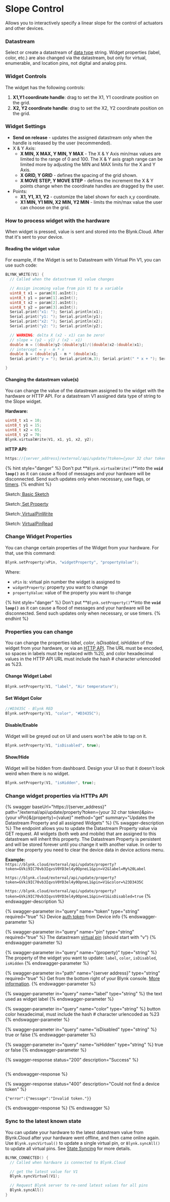 # Slope Control

Allows you to interactively specify a linear slope for the control of actuators and other devices.



### Datastream

Select or create a datastream of [data type](../../blynk.console/templates/datastreams/datastreams-common-settings/data-type.md) string. Widget properties (label, color, etc.) are also changed via the datastream, but only for virtual, enumerable, and location pins, not digital and analog pins.



### Widget Controls

The widget has the following controls:

1. **X1,Y1 coordinate handle**: drag to set the X1, Y1 coordinate position on the grid.&#x20;
2. **X2, Y2 coordinate handle**: drag to set the X2, Y2 coordinate position on the grid.&#x20;

### Widget Settings

* **Send on release** - updates the assigned datastream only when the handle is released by the user (recommended).
* X & Y Axis:
  * **X MIN, X MAX, Y MIN, Y MAX** - The X & Y Axis min/max values are limited to the range of 0 and 100.  The X & Y axis graph range can be limited more by adjusting the MIN and MAX limits for the X and Y Axis.
  * **X GRID, Y GRID** - defines the spacing of the grid shown. &#x20;
  * **X MOVE STEP, Y MOVE STEP** - defines the increment the X & Y points change when the coordinate handles are dragged by the user.
* Points:
  * **X1, Y1, X1, Y2** - customize the label shown for each x,y coordinate.
  * **X1 MIN, Y1 MIN, X2 MIN, Y2 MIN** - limits the min/max value the user can choose on the grid.&#x20;

### How to process widget with the hardware

When widget is pressed, value is sent and stored into the Blynk.Cloud. After that it's sent to your device.

#### Reading the widget value

For example, if the Widget is set to Datastream with Virtual Pin V1, you can use such code:

```cpp
BLYNK_WRITE(V1) {
  // Called when the datastream V1 value changes

  // Assign incoming value from pin V1 to a variable
  uint8_t x1 = param[0].asInt();
  uint8_t y1 = param[1].asInt();
  uint8_t x2 = param[2].asInt();
  uint8_t y2 = param[3].asInt();
  Serial.print("x1: "); Serial.println(x1);
  Serial.print("y1: "); Serial.println(y1);
  Serial.print("x2: "); Serial.println(x2);
  Serial.print("y2: "); Serial.println(y2);

  // WARNING: delta X (x2 - x1) can be zero!
  // slope = (y2 - y1) / (x2 - x1)
  double m = ((double)y2-(double)y1)/((double)x2-(double)x1);
  // intercept = y - m * x
  double b = (double)y1 - m * (double)x1;
  Serial.print("y = "); Serial.print(m,3); Serial.print(" * x + "); Serial.println(b,3);

}
```



#### Changing the datastream value(s)

You can change the value of the datastream assigned to the widget with the hardware or HTTP API.  For a datastream V1 assigned data type of string to the Slope widget.

**Hardware:**

```cpp
uint8_t x1 = 10;
uint8_t y1 = 15;
uint8_t x2 = 65;
uint8_t y2 = 70;
Blynk.virtualWrite(V1, x1, y1, x2, y2);
```

**HTTP API:**

```cpp
https://{server_address}/external/api/update/?token={your 32 char token}&V1=10&V1=15&V1=65&V1=70
```

{% hint style="danger" %}
Don't put **`Blynk.virtualWrite()`**into the **`void loop()`** as it can cause a flood of messages and your hardware will be disconnected. Send such updates only when necessary, use flags, or [timers](../../blynk-library-firmware-api/blynk-timer.md).
{% endhint %}

Sketch:[ Basic Sketch](https://github.com/blynkkk/blynk-library/blob/master/examples/GettingStarted/BlynkBlink/BlynkBlink.ino)

Sketch:[ ](https://github.com/blynkkk/blynk-library/blob/master/examples/More/Sync/ButtonInterrupt/ButtonInterrupt.ino)[Set Property](https://github.com/blynkkk/blynk-library/blob/master/examples/More/SetProperty/SetProperty\_SingleValue/SetProperty\_SingleValue.ino)

Sketch:[ ](https://github.com/blynkkk/blynk-library/blob/master/examples/More/Sync/ButtonPoll/ButtonPoll.ino)[VirtualPinWrite](https://github.com/blynkkk/blynk-library/blob/master/examples/GettingStarted/VirtualPinWrite/VirtualPinWrite.ino)

Sketch: [VirtualPinRead](https://github.com/blynkkk/blynk-library/blob/master/examples/GettingStarted/VirtualPinRead/VirtualPinRead.ino)



### Change Widget Properties

You can change certain properties of the Widget from your hardware. For that, use this command:&#x20;

```cpp
Blynk.setProperty(vPin, "widgetProperty", "propertyValue"); 
```

Where:&#x20;

* `vPin` is: virtual pin number the widget is assigned to
* `widgetProperty`: property you want to change
* `propertyValue`: value of the property you want to change

{% hint style="danger" %}
Don't put **`Blynk.setProperty()`**into the **`void loop()`** as it can cause a flood of messages and your hardware will be disconnected. Send such updates only when necessary, or use timers.
{% endhint %}



### Properties you can change

You can change the properties _label_, _color_, _isDisabled_, _isHidden_ of the widget from your hardware, or via an [HTTP API](broken-reference). The URL must be encoded, so spaces in labels must be replaced with %20, and color hexadecimal values in the HTTP API URL must include the hash # character urlencoded as %23.

#### **Change Widget Label**

```cpp
Blynk.setProperty(V1, "label", "Air temperature");
```

#### **Set Widget Color**

```cpp
//#D3435C - Blynk RED 
Blynk.setProperty(V1, "color", "#D3435C");
```

#### **Disable/Enable**

Widget will be greyed out on UI and users won't be able to tap on it.

```cpp
Blynk.setProperty(V1, "isDisabled", true);
```

#### **Show/Hide**

Widget will be hidden from dashboard. Design your UI so that it doesn't look weird when there is no widget.

```cpp
Blynk.setProperty(V1, "isHidden", true);
```



### Change widget properties via HTTPs API

{% swagger baseUrl="https://{server_address}" path="/external/api/update/property?token={your 32 char token}&pin={your vPin}&{property}={value}" method="get" summary="Updates the Datastream Property and all assigned Widgets" %}
{% swagger-description %}
The endpoint allows you to update the Datastream Property value via GET request. All widgets (both web and mobile) that are assigned to this datastream will inherit this property. The Datastream Property is persistent and will be stored forever until you change it with another value. In order to clear the property you need to clear the device data in device actions menu.

**Example:**\
`https://blynk.cloud/external/api/update/property?token=GVki9IC70vb3IqvsV0YD3el4y0OpneL1&pin=V2&label=My%20Label`

`https://blynk.cloud/external/api/update/property?token=GVki9IC70vb3IqvsV0YD3el4y0OpneL1&pin=V1&color=%23D3435C`

`https://blynk.cloud/external/api/update/property?token=GVki9IC70vb3IqvsV0YD3el4y0OpneL1&pin=V1&isDisabled=true`
{% endswagger-description %}

{% swagger-parameter in="query" name="token" type="string" required="true" %}
Device [auth token](../../concepts/device.md#authtoken) from Device info
{% endswagger-parameter %}

{% swagger-parameter in="query" name="pin" type="string" required="true" %}
The datastream [virtual pin](../../blynk.console/templates/datastreams/virtual-pin.md) (should start with "v")
{% endswagger-parameter %}

{% swagger-parameter in="query" name="{property}" type="string" %}
The property of the widget you want to update: `label`, `color`, `isDisabled`, `isHidden`
{% endswagger-parameter %}

{% swagger-parameter in="path" name="{server address}" type="string" required="true" %}
Get from the bottom right of your Blynk console. [More information](../../blynk.cloud/device-https-api/troubleshooting.md).
{% endswagger-parameter %}

{% swagger-parameter in="query" name="label" type="string" %}
the text used as widget label
{% endswagger-parameter %}

{% swagger-parameter in="query" name="color" type="string" %}
button color hexadecimal, must include the hash # character urlencoded as %23
{% endswagger-parameter %}

{% swagger-parameter in="query" name="isDisabled" type="string" %}
true or false
{% endswagger-parameter %}

{% swagger-parameter in="query" name="isHidden" type="string" %}
true or false
{% endswagger-parameter %}

{% swagger-response status="200" description="Success" %}
```
```
{% endswagger-response %}

{% swagger-response status="400" description="Could not find a device token" %}
```
{"error":{"message":"Invalid token."}}
```
{% endswagger-response %}
{% endswagger %}

### **Sync to the latest known state**&#x20;

You can update your hardware to the latest datastream value from Blynk.Cloud after your hardware went offline, and then came online again. Use `Blynk.syncVirtual()` to update a single virtual pin, or `Blynk.syncAll()` to update all virtual pins. See [State Syncing](../../blynk-library-firmware-api/state-syncing.md) for more details.

```cpp
BLYNK_CONNECTED() { 
  // Called when hardware is connected to Blynk.Cloud  

  // get the latest value for V1
  Blynk.syncVirtual(V1); 

  // Request Blynk server to re-send latest values for all pins
  Blynk.syncAll()
}
```
